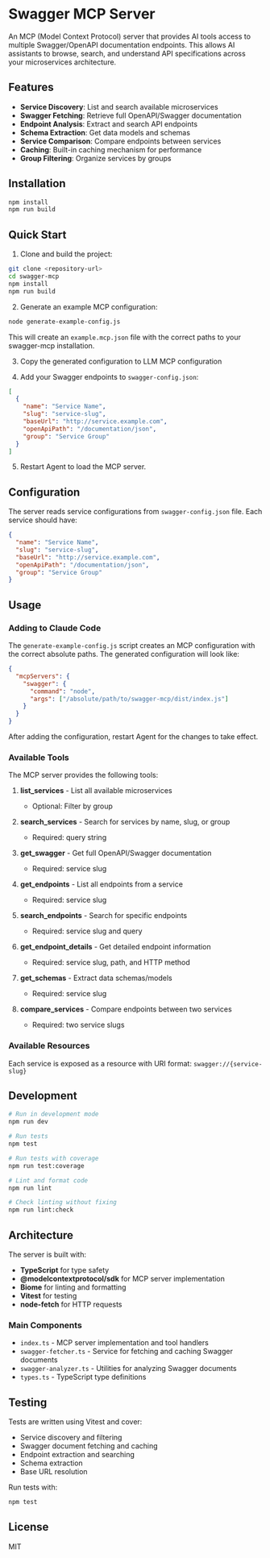 # Swagger MCP Server

An MCP (Model Context Protocol) server that provides AI tools access to multiple Swagger/OpenAPI documentation endpoints. This allows AI assistants to browse, search, and understand API specifications across your microservices architecture.

## Features

- **Service Discovery**: List and search available microservices
- **Swagger Fetching**: Retrieve full OpenAPI/Swagger documentation
- **Endpoint Analysis**: Extract and search API endpoints
- **Schema Extraction**: Get data models and schemas
- **Service Comparison**: Compare endpoints between services
- **Caching**: Built-in caching mechanism for performance
- **Group Filtering**: Organize services by groups

## Installation

```bash
npm install
npm run build
```

## Quick Start

1. Clone and build the project:
```bash
git clone <repository-url>
cd swagger-mcp
npm install
npm run build
```

2. Generate an example MCP configuration:
```bash
node generate-example-config.js
```

This will create an `example.mcp.json` file with the correct paths to your swagger-mcp installation.

3. Copy the generated configuration to LLM MCP configuration

4. Add your Swagger endpoints to `swagger-config.json`:
```json
[
  {
    "name": "Service Name",
    "slug": "service-slug",
    "baseUrl": "http://service.example.com",
    "openApiPath": "/documentation/json",
    "group": "Service Group"
  }
]
```

5. Restart Agent to load the MCP server.

## Configuration

The server reads service configurations from `swagger-config.json` file. Each service should have:

```json
{
  "name": "Service Name",
  "slug": "service-slug",
  "baseUrl": "http://service.example.com",
  "openApiPath": "/documentation/json",
  "group": "Service Group"
}
```

## Usage

### Adding to Claude Code

The `generate-example-config.js` script creates an MCP configuration with the correct absolute paths. The generated configuration will look like:

```json
{
  "mcpServers": {
    "swagger": {
      "command": "node",
      "args": ["/absolute/path/to/swagger-mcp/dist/index.js"]
    }
  }
}
```

After adding the configuration, restart Agent for the changes to take effect.

### Available Tools

The MCP server provides the following tools:

1. **list_services** - List all available microservices
   - Optional: Filter by group

2. **search_services** - Search for services by name, slug, or group
   - Required: query string

3. **get_swagger** - Get full OpenAPI/Swagger documentation
   - Required: service slug

4. **get_endpoints** - List all endpoints from a service
   - Required: service slug

5. **search_endpoints** - Search for specific endpoints
   - Required: service slug and query

6. **get_endpoint_details** - Get detailed endpoint information
   - Required: service slug, path, and HTTP method

7. **get_schemas** - Extract data schemas/models
   - Required: service slug

8. **compare_services** - Compare endpoints between two services
   - Required: two service slugs

### Available Resources

Each service is exposed as a resource with URI format: `swagger://{service-slug}`

## Development

```bash
# Run in development mode
npm run dev

# Run tests
npm test

# Run tests with coverage
npm run test:coverage

# Lint and format code
npm run lint

# Check linting without fixing
npm run lint:check
```

## Architecture

The server is built with:
- **TypeScript** for type safety
- **@modelcontextprotocol/sdk** for MCP server implementation
- **Biome** for linting and formatting
- **Vitest** for testing
- **node-fetch** for HTTP requests

### Main Components

- `index.ts` - MCP server implementation and tool handlers
- `swagger-fetcher.ts` - Service for fetching and caching Swagger documents
- `swagger-analyzer.ts` - Utilities for analyzing Swagger documents
- `types.ts` - TypeScript type definitions

## Testing

Tests are written using Vitest and cover:
- Service discovery and filtering
- Swagger document fetching and caching
- Endpoint extraction and searching
- Schema extraction
- Base URL resolution

Run tests with:
```bash
npm test
```

## License

MIT
